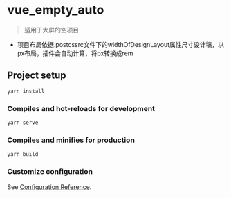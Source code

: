# vue_empty_auto
> 适用于大屏的空项目
- 项目布局依据.postcssrc文件下的widthOfDesignLayout属性尺寸设计稿，以px布局，插件会自动计算，将px转换成rem

## Project setup
```
yarn install
```

### Compiles and hot-reloads for development
```
yarn serve
```

### Compiles and minifies for production
```
yarn build
```

### Customize configuration
See [Configuration Reference](https://cli.vuejs.org/config/).
